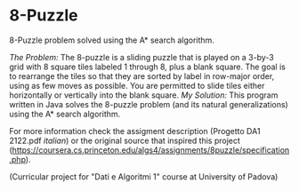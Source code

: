 # 8-Puzzle
8-Puzzle problem solved using the A* search algorithm.

*The Problem:*
The 8-puzzle is a sliding puzzle that is played on a 3-by-3 grid with 8 square tiles labeled 1 through 8, plus a blank square. The goal is to rearrange the tiles so that they are sorted by label in row-major order, using as few moves as possible. You are permitted to slide tiles either horizontally or vertically into the blank square.
*My Solution:*
This program written in Java solves the 8-puzzle problem (and its natural generalizations) using the A* search algorithm.

For more information check the assigment description (Progetto DA1 2122.pdf *italian*) or the original source that inspired this project  (https://coursera.cs.princeton.edu/algs4/assignments/8puzzle/specification.php).

(Curricular project for "Dati e Algoritmi 1" course at University of Padova)

